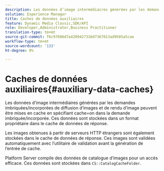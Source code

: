 ```yaml
---
description: Les données d’image intermédiaires générées par les demandes imbriquées/incorporées de diffusion d’images et de rendu d’image peuvent être mises en cache en spécifiant cache=on dans la demande imbriquée/incorporée. Ces données sont stockées dans un format propriétaire dans le cache de données de réponse.
solution: Experience Manager
title: Caches de données auxiliaires
feature: Dynamic Media Classic,SDK/API
role: Developer,Administrator,Business Practitioner
translation-type: tm+mt
source-git-commit: f6c97606d7a4209427316d7367013ad9585a5cae
workflow-type: tm+mt
source-wordcount: '133'
ht-degree: 0%

---
```



# Caches de données auxiliaires{#auxiliary-data-caches}

Les données d’image intermédiaires générées par les demandes imbriquées/incorporées de diffusion d’images et de rendu d’image peuvent être mises en cache en spécifiant cache=on dans la demande imbriquée/incorporée. Ces données sont stockées dans un format propriétaire dans le cache de données de réponse.

Les images obtenues à partir de serveurs HTTP étrangers sont également stockées dans le cache de données de réponse. Ces images sont validées automatiquement avec l’utilitaire de validation avant la génération de l’entrée de cache.

Platform Server compile des données de catalogue d’images pour un accès efficace. Ces données sont stockées dans `CS::CatalogCacheFolder`.
